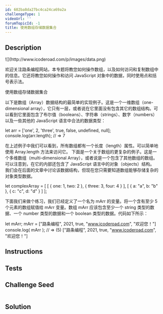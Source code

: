 ```yaml
---
id: 602ba8da27bc4ca24ca69a2a
challengeType: 1
videoUrl: ''
forumTopicId: -1
title: 使用数组存储数据集合
---
```


## Description
<section id='description'>
![](http://www.icoderoad.com/p/images/data.png)

欢迎关注路条编程网站，本专题将教您如何操作数组，以及如何访问和复制数组中的信息。它还将教您如何操作和访问 JavaScript 对象中的数据，同时使用点和括号表示法。

使用数组存储数据集合

以下是数组（Array）数据结构的最简单的实现例子。这是一个一维数组（one-dimensional array），它只有一层，或者说在它里面没有包含其它的数组结构。可以看到它里面包含了布尔值（booleans）、字符串（strings）、数字（numbers）以及一些其他的 JavaScript 语言中合法的数据类型：

let arr = ['one', 2, 'three', true, false, undefined, null];
console.log(arr.length);
// =>  7

在上述例子中我们可以看到，所有数组都有一个长度（length）属性。可以简单地使用 Array.length 方法来访问它。 下面是一个关于数组的更复杂的例子。这是一个多维数组（multi-dimensional Array），或者说是一个包含了其他数组的数组。可以注意到，在它的内部还包含了 JavaScript 语言中的对象（objects）结构。我们会在后面的文章中讨论该数据结构，但现在您只需要知道数组能够存储复杂的对象类型数据。

let complexArray = [
  [
    {
      one: 1,
      two: 2
    },
    {
      three: 3,
      four: 4
    }
  ],
  [
    {
      a: "a",
      b: "b"
    },
    {
      c: "c",
      d: "d"
    }
  ]
];

下面我们来做个练习，我们已经定义了一个名为 mArr 的变量。将一个含有至少 5 个元素的数组赋值给 mArr 变量。数组 mArr 应该包含至少一个 string 类型的数据、一个 number 类型的数据和一个 boolean 类型的数据。代码如下所示：

let mArr;
mArr = ["路条编程", 2021, true, "www.icoderoad.com", "欢迎您！"]
console.log( mArr );
// => (5) ["路条编程", 2021, true, "www.icoderoad.com", "欢迎您！"]

</section>

## Instructions
<section id='instructions'>

</section>

## Tests
<section id='tests'>

</section>

## Challenge Seed
<section id='challengeSeed'>

<div id='js-seed'>

```js

```

</div>



</section>

## Solution
<section id='solution'>


</section>
